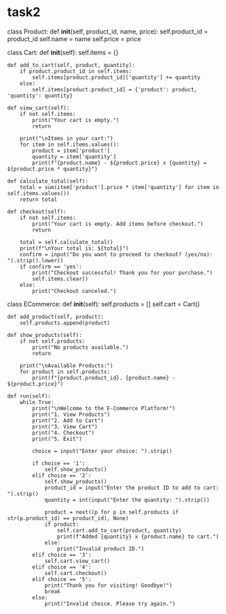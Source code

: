 # task2
class Product:
    def __init__(self, product_id, name, price):
        self.product_id = product_id
        self.name = name
        self.price = price

class Cart:
    def __init__(self):
        self.items = {}

    def add_to_cart(self, product, quantity):
        if product.product_id in self.items:
            self.items[product.product_id]['quantity'] += quantity
        else:
            self.items[product.product_id] = {'product': product, 'quantity': quantity}

    def view_cart(self):
        if not self.items:
            print("Your cart is empty.")
            return

        print("\nItems in your cart:")
        for item in self.items.values():
            product = item['product']
            quantity = item['quantity']
            print(f"{product.name} - ${product.price} x {quantity} = ${product.price * quantity}")

    def calculate_total(self):
        total = sum(item['product'].price * item['quantity'] for item in self.items.values())
        return total

    def checkout(self):
        if not self.items:
            print("Your cart is empty. Add items before checkout.")
            return

        total = self.calculate_total()
        print(f"\nYour total is: ${total}")
        confirm = input("Do you want to proceed to checkout? (yes/no): ").strip().lower()
        if confirm == 'yes':
            print("Checkout successful! Thank you for your purchase.")
            self.items.clear()
        else:
            print("Checkout canceled.")

class ECommerce:
    def __init__(self):
        self.products = []
        self.cart = Cart()

    def add_product(self, product):
        self.products.append(product)

    def show_products(self):
        if not self.products:
            print("No products available.")
            return

        print("\nAvailable Products:")
        for product in self.products:
            print(f"{product.product_id}. {product.name} - ${product.price}")

    def run(self):
        while True:
            print("\nWelcome to the E-Commerce Platform!")
            print("1. View Products")
            print("2. Add to Cart")
            print("3. View Cart")
            print("4. Checkout")
            print("5. Exit")

            choice = input("Enter your choice: ").strip()

            if choice == '1':
                self.show_products()
            elif choice == '2':
                self.show_products()
                product_id = input("Enter the product ID to add to cart: ").strip()
                quantity = int(input("Enter the quantity: ").strip())

                product = next((p for p in self.products if str(p.product_id) == product_id), None)
                if product:
                    self.cart.add_to_cart(product, quantity)
                    print(f"Added {quantity} x {product.name} to cart.")
                else:
                    print("Invalid product ID.")
            elif choice == '3':
                self.cart.view_cart()
            elif choice == '4':
                self.cart.checkout()
            elif choice == '5':
                print("Thank you for visiting! Goodbye!")
                break
            else:
                print("Invalid choice. Please try again.")

